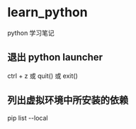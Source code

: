 # learn_python

python 学习笔记

## 退出 python launcher

ctrl + z
或
quit()
或
exit()

## 列出虚拟环境中所安装的依赖
pip list --local
